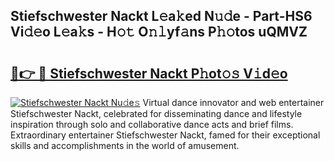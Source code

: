 ## Stiefschwester Nackt L𝚎a𝚔ed N𝚞𝚍e - Part-HS6 Vi𝚍𝚎o L𝚎a𝚔s - H𝚘𝚝 O𝚗𝚕yf𝚊ns P𝚑𝚘tos uQMVZ

# <h2><a href="http://kfadx8u.oniu.top/?m=Stiefschwester+Nackt">🔗👉 🔴 Stiefschwester Nackt P𝚑ot𝚘𝚜 V𝚒d𝚎o</a></h2>

[![Stiefschwester Nackt Nu𝚍e𝚜](https://i.imgur.com/0qMVB7G.gif)](http://kfadx8u.oniu.top/?m=Stiefschwester+Nackt)
Virtual dance innovator and web entertainer Stiefschwester Nackt, celebrated for disseminating dance and lifestyle inspiration through solo and collaborative dance acts and brief films. Extraordinary entertainer Stiefschwester Nackt, famed for their exceptional skills and accomplishments in the world of amusement.  
